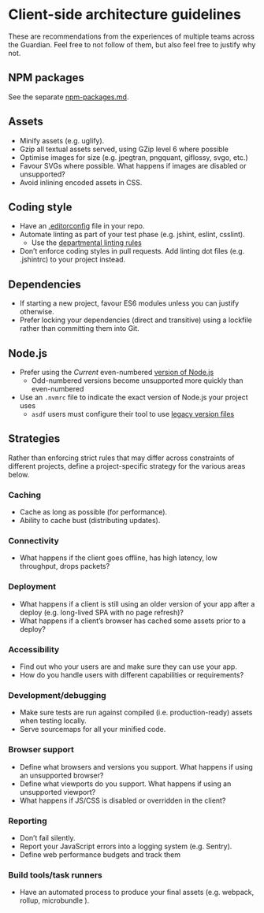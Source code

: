 # Client-side architecture guidelines

These are recommendations from the experiences of multiple teams
across the Guardian. Feel free to not follow of them, but also feel
free to justify why not.

## NPM packages

See the separate [npm-packages.md](./npm-packages.md).

## Assets

-   Minify assets (e.g. uglify).
-   Gzip all textual assets served, using GZip level 6 where possible
-   Optimise images for size (e.g. jpegtran, pngquant, giflossy, svgo,
    etc.)
-   Favour SVGs where possible. What happens if images are disabled or
    unsupported?
-   Avoid inlining encoded assets in CSS.

## Coding style

-   Have an [.editorconfig](http://editorconfig.org/) file in your repo.
-   Automate linting as part of your test phase (e.g. jshint, eslint,
    csslint).
    -   Use the [departmental linting rules](https://github.com/guardian/configs)
-   Don’t enforce coding styles in pull requests. Add linting dot files
    (e.g. .jshintrc) to your project instead.

## Dependencies

-   If starting a new project, favour ES6 modules unless you can justify
    otherwise.
-   Prefer locking your dependencies (direct and transitive) using a lockfile rather than committing them into Git.

## Node.js

-   Prefer using the _Current_ even-numbered [version of Node.js](https://nodejs.org/en/about/releases/)
    - Odd-numbered versions become unsupported more quickly than even-numbered
-   Use an `.nvmrc` file to indicate the exact version of Node.js your project uses
    - `asdf` users must configure their tool to use [legacy version files](https://github.com/asdf-vm/asdf-nodejs#nvmrc-and-node-version-support)


## Strategies

Rather than enforcing strict rules that may differ across constraints
of different projects, define a project-specific strategy for the
various areas below.

### Caching

-   Cache as long as possible (for performance).
-   Ability to cache bust (distributing updates).

### Connectivity

-   What happens if the client goes offline, has high latency, low
    throughput, drops packets?

### Deployment

-   What happens if a client is still using an older version of your app
    after a deploy (e.g. long-lived SPA with no page refresh)?
-   What happens if a client’s browser has cached some assets prior to a
    deploy?

### Accessibility

-   Find out who your users are and make sure they can use your app.
-   How do you handle users with different capabilities or requirements?

### Development/debugging

-   Make sure tests are run against compiled (i.e. production-ready)
    assets when testing locally.
-   Serve sourcemaps for all your minified code.

### Browser support

-   Define what browsers and versions you support. What happens if using an unsupported browser?
-   Define what viewports do you support. What happens if using an unsupported viewport?
-   What happens if JS/CSS is disabled or overridden in the client?

### Reporting

-   Don’t fail silently.
-   Report your JavaScript errors into a logging system (e.g. Sentry).
-   Define web performance budgets and track them

### Build tools/task runners

-   Have an automated process to produce your final assets (e.g. webpack, rollup, microbundle ).
